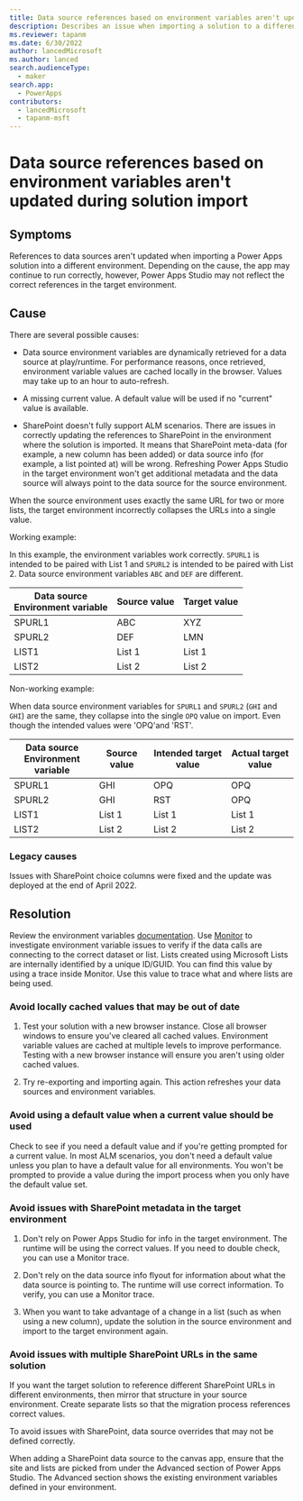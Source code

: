 ```yaml
---
title: Data source references based on environment variables aren't updated during solution import
description: Describes an issue when importing a solution to a different environment, data source references based on environment variables aren't updated.
ms.reviewer: tapanm
ms.date: 6/30/2022
author: lancedMicrosoft
ms.author: lanced
search.audienceType: 
  - maker
search.app: 
  - PowerApps
contributors:
  - lancedMicrosoft
  - tapanm-msft
---
```


# Data source references based on environment variables aren't updated during solution import

## Symptoms

References to data sources aren't updated when importing a Power Apps solution into a different environment. Depending on the cause, the app may continue to run correctly, however, Power Apps Studio may not reflect the correct references in the target environment.

## Cause

There are several possible causes:

- Data source environment variables are dynamically retrieved for a data source at play/runtime. For performance reasons, once retrieved, environment variable values are cached locally in the browser. Values may take up to an hour to auto-refresh.

- A missing current value. A default value will be used if no "current" value is available.

- SharePoint doesn't fully support ALM scenarios. There are issues in correctly updating the references to SharePoint in the environment where the solution is imported. It means that SharePoint meta-data (for example, a new column has been added) or data source info (for example, a list pointed at) will be wrong. Refreshing Power Apps Studio in the target environment won't get additional metadata and the data source will always point to the data source for the source environment.

When the source environment uses exactly the same URL for two or more lists, the target environment incorrectly collapses the URLs into a single value.

Working example:

In this example, the environment variables work correctly. `SPURL1` is intended to be paired with List 1 and `SPURL2` is intended to be paired with List 2. Data source environment variables `ABC` and `DEF` are different.

| Data source</br>Environment variable | Source value | Target value |
|-------------------------|-------------------------|-------------------------|
| SPURL1 | ABC | XYZ |
| SPURL2 | DEF | LMN |
| LIST1 | List 1 | List 1 |
| LIST2 | List 2 | List 2 |

Non-working example:

When data source environment variables for `SPURL1` and `SPURL2` (`GHI` and `GHI`) are the same, they collapse into the single `OPQ` value on import. Even though the intended values were 'OPQ'and 'RST'.

| Data source</br>Environment variable | Source value | Intended target value | Actual target value |
|-------------------------|-------------------------|-------------------------|-------------------------|
| SPURL1 | GHI | OPQ | OPQ |
| SPURL2 | GHI | RST | OPQ |
| LIST1 | List 1 | List 1 | List 1 |
| LIST2 | List 2 | List 2 | List 2 |

### Legacy causes

Issues with SharePoint choice columns were fixed and the update was deployed at the end of April 2022.

## Resolution

Review the environment variables [documentation](/power-apps/maker/data-platform/EnvironmentVariables). Use [Monitor](/power-apps/maker/monitor-overview) to investigate environment variable issues to verify if the data calls are connecting to the correct dataset or list. Lists created using Microsoft Lists are internally identified by a unique ID/GUID. You can find this value by using a trace inside Monitor. Use this value to trace what and where lists are being used.

### Avoid locally cached values that may be out of date

1. Test your solution with a new browser instance. Close all browser windows to ensure you've cleared all cached values. Environment variable values are cached at multiple levels to improve performance. Testing with a new browser instance will ensure you aren't using older cached values.

1. Try re-exporting and importing again. This action refreshes your data sources and environment variables.

### Avoid using a default value when a current value should be used

Check to see if you need a default value and if you're getting prompted for a current value. In most ALM scenarios, you don't need a default value unless you plan to have a default value for all environments. You won't be prompted to provide a value during the import process when you only have the default value set.

### Avoid issues with SharePoint metadata in the target environment

1. Don't rely on Power Apps Studio for info in the target environment. The runtime will be using the correct values. If you need to double check, you can use a Monitor trace.

1. Don't rely on the data source info flyout for information about what the data source is pointing to. The runtime will use correct information. To verify, you can use a Monitor trace.

1. When you want to take advantage of a change in a list (such as when using a new column), update the solution in the source environment and import to the target environment again.

### Avoid issues with multiple SharePoint URLs in the same solution

If you want the target solution to reference different SharePoint URLs in different environments, then mirror that structure in your source environment. Create separate lists so that the migration process references correct values.

To avoid issues with SharePoint, data source overrides that may not be defined correctly.

When adding a SharePoint data source to the canvas app, ensure that the site and lists are picked from under the Advanced section of Power Apps Studio. The Advanced section shows the existing environment variables defined in your environment.
